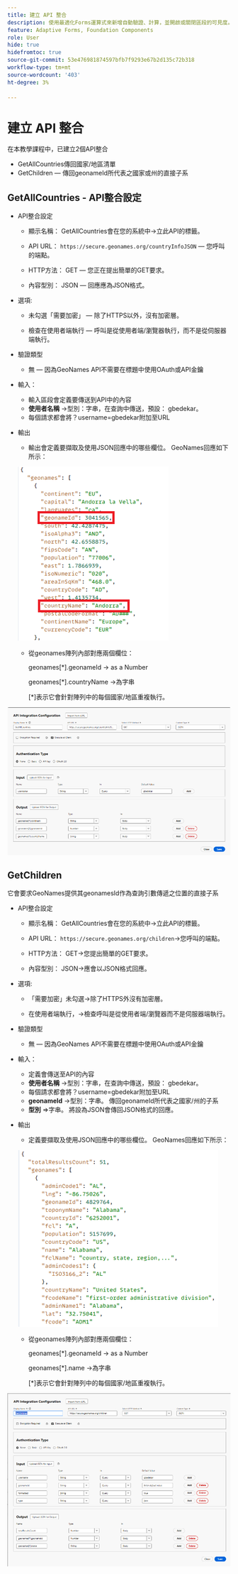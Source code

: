 ```yaml
---
title: 建立 API 整合
description: 使用最適化Forms運算式來新增自動驗證、計算，並開啟或關閉區段的可見度。
feature: Adaptive Forms, Foundation Components
role: User
hide: true
hidefromtoc: true
source-git-commit: 53e476981874597bfb7f9293e67b2d135c72b318
workflow-type: tm+mt
source-wordcount: '403'
ht-degree: 3%

---
```



# 建立 API 整合

在本教學課程中，已建立2個API整合

- GetAllCountries傳回國家/地區清單
- GetChildren — 傳回geonameId所代表之國家或州的直接子系

## GetAllCountries - API整合設定

- API整合設定

   - 顯示名稱： GetAllCountries會在您的系統中→立此API的標籤。

   - API URL： `https://secure.geonames.org/countryInfoJSON` — 您呼叫的端點。

   - HTTP方法： GET — 您正在提出簡單的GET要求。

   - 內容型別： JSON — 回應應為JSON格式。

- 選項:

   - 未勾選「需要加密」 — 除了HTTPS以外，沒有加密層。

   - 檢查在使用者端執行 — 呼叫是從使用者端/瀏覽器執行，而不是從伺服器端執行。
- 驗證類型
   - 無 — 因為GeoNames API不需要在標題中使用OAuth或API金鑰
- 輸入：
   - 輸入區段會定義要傳送到API中的內容
   - **使用者名稱** →型別：字串，在查詢中傳送，預設： gbedekar。
   - 每個請求都會將？username=gbedekar附加至URL
- 輸出
   - 輸出會定義要擷取及使用JSON回應中的哪些欄位。
GeoNames回應如下所示：

  ![json-response](assets/geonames-data.png)
   - 從geonames陣列內部對應兩個欄位：

     geonames[*].geonameId → as a Number

     geonames[*].countryName →為字串

     [*]表示它會針對陣列中的每個國家/地區重複執行。



![取得所有國家/地區](assets/api-integration.png)


## GetChildren

它會要求GeoNames提供其geonamesId作為查詢引數傳遞之位置的直接子系

- API整合設定

   - 顯示名稱： GetAllCountries會在您的系統中→立此API的標籤。

   - API URL： `https://secure.geonames.org/children`→您呼叫的端點。

   - HTTP方法： GET→您提出簡單的GET要求。

   - 內容型別： JSON→應會以JSON格式回應。

- 選項:

   - 「需要加密」未勾選→除了HTTPS外沒有加密層。

   - 在使用者端執行，→檢查呼叫是從使用者端/瀏覽器而不是伺服器端執行。
- 驗證類型
   - 無 — 因為GeoNames API不需要在標題中使用OAuth或API金鑰
- 輸入：
   - 定義會傳送至API的內容
   - **使用者名稱** →型別：字串，在查詢中傳送，預設： gbedekar。
   - 每個請求都會將？username=gbedekar附加至URL
   - **geonameId** ->型別：字串。 傳回geonameId所代表之國家/州的子系
   - **型別** =>字串。 將設為JSON會傳回JSON格式的回應。
- 輸出
   - 定義要擷取及使用JSON回應中的哪些欄位。
GeoNames回應如下所示：

  ![json-response](assets/child-elements-data.png)
   - 從geonames陣列內部對應兩個欄位：

     geonames[*].geonameId → as a Number

     geonames[*].name →為字串

     [*]表示它會針對陣列中的每個國家/地區重複執行。


![get-children](assets/get-children-api-integration.png)
